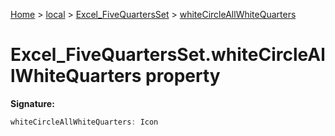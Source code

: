 [Home](./index) &gt; [local](local.md) &gt; [Excel\_FiveQuartersSet](local.excel_fivequartersset.md) &gt; [whiteCircleAllWhiteQuarters](local.excel_fivequartersset.whitecircleallwhitequarters.md)

# Excel\_FiveQuartersSet.whiteCircleAllWhiteQuarters property


**Signature:**
```javascript
whiteCircleAllWhiteQuarters: Icon
```
